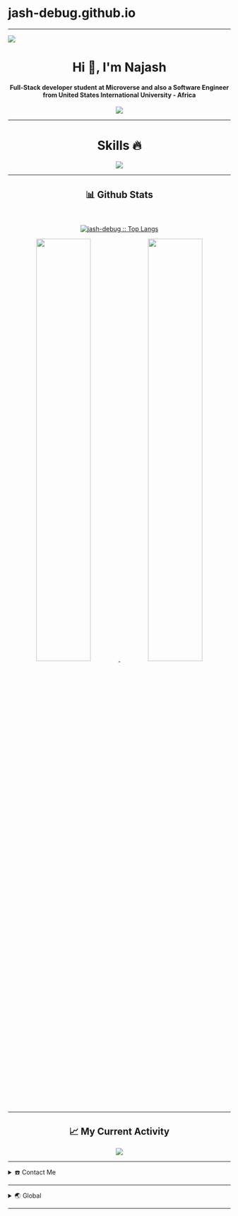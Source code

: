 # jash-debug.github.io
---

![](https://komarev.com/ghpvc/?username=jash-debug&label=PROFILE+VIEWS)

<div align="center">
  <h1 align="center">Hi 👋, I'm Najash</h1>
  <h4 align="center">Full-Stack developer student at Microverse and also a Software Engineer from United States International University - Africa</h4>
</div>

<div align="center">
  <img src="https://media0.giphy.com/media/v1.Y2lkPTc5MGI3NjExZ3FvdDR1bHRvbXF0enAwMHc2MHk1N3NycjJpMW5zcWU5d3EzN2drMiZlcD12MV9pbnRlcm5hbF9naWZfYnlfaWQmY3Q9Zw/RbDKaczqWovIugyJmW/giphy.webp">
</div>

---

<div align="center">
  <h1>Skills 🔥</h1>
  <img src="https://skillicons.dev/icons?i=git,github,html,css,bootstrap,sass,js,vscode,webpack" />
</div>

---

<div>
  <h2 align="center">📊 Github Stats</h2>
  <br/>
  <p align="center">
    <a href="https://github.com/jash-debug/">
      <img src="https://github-readme-stats.vercel.app/api/top-langs/?username=jash-debug&langs_count=6&theme=gruvbox&layout=compact&hide_border=true" alt="jash-debug :: Top Langs" />
    </a>
  </p>
  <p align="center">
    <a href="https://github.com/jash-debug/">
      <img width="49.5%" src="https://github-readme-stats.vercel.app/api?username=jash-debug&show_icons=true&theme=gruvbox&hide_border=true" />
      <img width="49.5%" src="https://github-readme-streak-stats.herokuapp.com/?user=jash-debug&theme=gruvbox&hide_border=true" />
    </a>
  </p>
  <br>
</div>    

---
<h2 align="center">📈 My Current Activity</h2>

<p align="center">
  <img src="https://github-readme-activity-graph.vercel.app/graph?username=jash-debug&bg_color=ffcfe9&color=9e4c98&line=9e4c98&point=403d3d&area=true&hide_border=true">
</p>



---

<details>
  <summary>☎️ Contact Me</summary>
  <div align="center">
    <samp>
      <h2 align="center">😎 You can reach me at:</h2>
      <p align="center">
        <a href="https://www.linkedin.com/in/ahmed-najash-286a671ab/" target="_blank">
          <img src="https://img.shields.io/badge/linkedin-%231DA1F2.svg?style=for-the-badge&logo=linkedin&logoColor=white" alt="LinkedIn" height="30"/>
        </a>
        <a href="" target="_blank">
          <img src="https://img.shields.io/badge/facebook-4267B2.svg?style=for-the-badge&logo=facebook&logoColor=white" alt="Facebook" height="30"/>
        </a>
        <a href="mailto:ahmednjsh1@gmail.com" target="_blank">
          <img src="https://img.shields.io/badge/gmail-EA4335.svg?style=for-the-badge&logo=gmail&logoColor=white" alt="Gmail" height="30"/>
        </a>
      </p>
      <p align="center">
        <a href="https://instagram.com/najash_ahmed" target="_blank">
          <img src="https://img.shields.io/badge/instagram-%23E4405F.svg?style=for-the-badge&logo=Instagram&logoColor=white" alt="Instagram" height="30"/>
        </a>
        <a href="https://wa.me/+254742643533" target="_blank">
          <img src="https://img.shields.io/badge/whatsapp-4B7F1.svg?style=for-the-badge&logo=whatsapp&logoColor=white" alt="WhatsApp" height="30"/>
        </a>
        <a href="https://twitter.com/ahmed_najash" target="_blank">
          <img src="https://img.shields.io/badge/twitter-1DA1F2.svg?style=for-the-badge&logo=twitter&logoColor=white" alt="Twitter" height="30"/>
        </a>
      </p>
    </samp>
  </div>
</details>

---

<details>
  <summary>🌏 Global</summary>
  <div align="center">
    <h2 align="center">Wanna learn more about me?</h2>
  </div>
</details>

---
